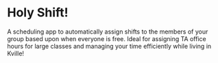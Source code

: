 # Holy Shift!

A scheduling app to automatically assign shifts to the members of your group based upon when everyone is free. Ideal for assigning TA office hours for large classes and managing your time efficiently while living in Kville!